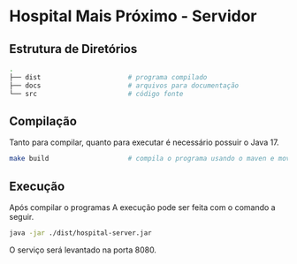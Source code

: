 # Hospital Mais Próximo - Servidor

## Estrutura de Diretórios

```bash
.
├── dist                      # programa compilado
├── docs                      # arquivos para documentação
└── src                       # código fonte
```

## Compilação

Tanto para compilar, quanto para executar é necessário possuir o Java 17.

```bash
make build                    # compila o programa usando o maven e move para a pasta dist/
```

## Execução

Após compilar o programas A execução pode ser feita com o comando a seguir.

```bash
java -jar ./dist/hospital-server.jar
```

O serviço será levantado na porta 8080.
